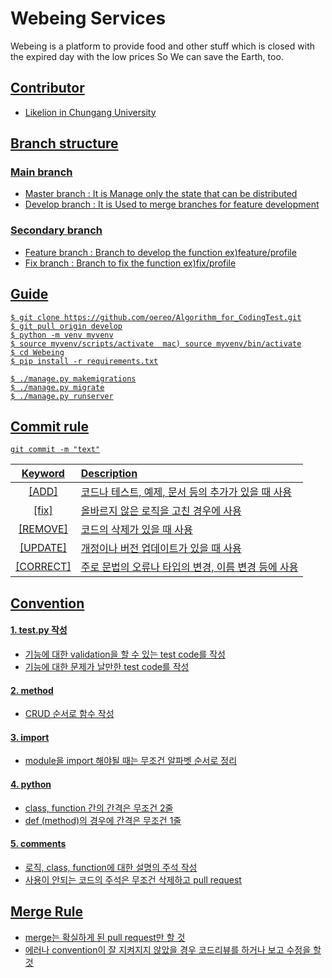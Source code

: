 # Webeing Services

Webeing is a platform to provide food and other stuff which is closed with the expired day with the low prices So We can save the Earth, too.

<a title="insta" href="https://www.instagram.com/we_being/">
<a title="facebook" href="https://www.facebook.com/We-being-100435421763637">
<a title="kakaotalk" href="http://pf.kakao.com/_sSYyxb">

## Contributor
- Likelion in Chungang University

## Branch structure

### Main branch
* Master branch : It is Manage only the state that can be distributed
* Develop branch : It is Used to merge branches for feature development

### Secondary branch

* Feature branch : Branch to develop the function ex)feature/profile
* Fix branch : Branch to fix the function ex)fix/profile

## Guide

```console
$ git clone https://github.com/oereo/Algorithm_for_CodingTest.git
$ git pull origin develop
$ python -m venv myvenv
$ source myvenv/scripts/activate  mac) source myvenv/bin/activate
$ cd Webeing
$ pip install -r requirements.txt

$ ./manage.py makemigrations
$ ./manage.py migrate
$ ./manage.py runserver
```

## Commit rule
```console
git commit -m "text"
```

|Keyword|Description|
|:---:|:---|
|[ADD]|코드나 테스트, 예제, 문서 등의 추가가 있을 때 사용|
|[fix]|올바르지 않은 로직을 고친 경우에 사용|
|[REMOVE]|코드의 삭제가 있을 때 사용|
|[UPDATE]|개정이나 버전 업데이트가 있을 때 사용|
|[CORRECT]|주로 문법의 오류나 타입의 변경, 이름 변경 등에 사용|

## Convention
#### 1. test.py 작성
- 기능에 대한 validation을 할 수 있는 test code를 작성
- 기능에 대한 문제가 날만한 test code를 작성

#### 2. method
- CRUD 순서로 함수 작성

#### 3. import
- module을 import 해야될 때는 무조건 알파벳 순서로 정리

#### 4. python
- class, function 간의 간격은 무조건 2줄
- def (method)의 경우에 간격은 무조건 1줄

#### 5. comments
- 로직, class, function에 대한 설명의 주석 작성
- 사용이 안되는 코드의 주석은 무조건 삭제하고 pull request

## Merge Rule
- merge는 확실하게 된 pull request만 할 것
- 에러나 convention이 잘 지켜지지 않았을 경우 코드리뷰를 하거나 보고 수정을 할 것 
